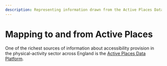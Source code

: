 ```yaml
---
description: Representing information drawn from the Active Places Data Platform
---
```


# Mapping to and from Active Places

One of the richest sources of information about accessibility provision in the physical-activity sector across England is the [Active Places Data Platform](https://dataplatform.activeplacespower.com/).

